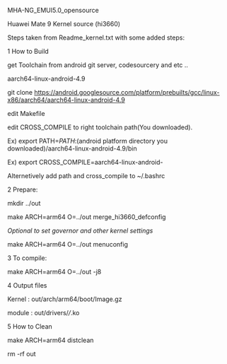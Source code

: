 MHA-NG_EMUI5.0_opensource

Huawei Mate 9 Kernel source (hi3660)

Steps taken from Readme_kernel.txt with some added steps:



1 How to Build

get Toolchain from android git server, codesourcery and etc ..

aarch64-linux-android-4.9 

git clone https://android.googlesource.com/platform/prebuilts/gcc/linux-x86/aarch64/aarch64-linux-android-4.9



edit Makefile

edit CROSS_COMPILE to right toolchain path(You downloaded).

Ex)   export PATH=$PATH:$(android platform directory you downloaded)/aarch64-linux-android-4.9/bin

Ex)   export CROSS_COMPILE=aarch64-linux-android-

Alternetively add path and cross_compile to ~/.bashrc



2 Prepare:

mkdir ../out

make ARCH=arm64 O=../out merge_hi3660_defconfig

*Optional to set governor and other kernel settings*

make ARCH=arm64 O=../out menuconfig



3 To compile:

make ARCH=arm64 O=../out -j8



4 Output files

Kernel : out/arch/arm64/boot/Image.gz

module : out/drivers/*/*.ko



5 How to Clean

make ARCH=arm64 distclean

rm -rf out

